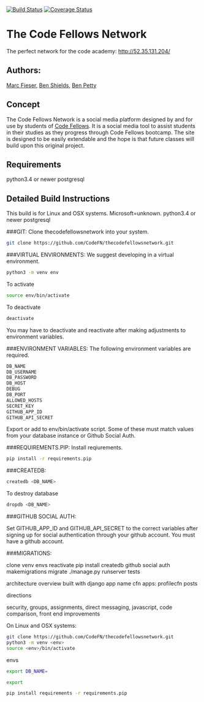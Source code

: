 [![Build Status](https://travis-ci.org/CodeFN/thecodefellowsnetwork.svg?branch=master)](https://travis-ci.org/CodeFN/thecodefellowsnetwork) [![Coverage Status](https://coveralls.io/repos/github/CodeFN/thecodefellowsnetwork/badge.svg?branch=master)](https://coveralls.io/github/CodeFN/thecodefellowsnetwork?branch=master)
# The Code Fellows Network
The perfect network for the code academy: http://52.35.131.204/

## Authors: 
[Marc Fieser](https://github.com/midfies), [Ben Shields](https://github.com/iamrobinhood12345), [Ben Petty](https://github.com/benpetty)

## Concept

The Code Fellows Network is a social media platform designed by and for use by students of [Code Fellows](https://www.codefellows.org/). It is a social media tool to assist students in their studies as they progress through Code Fellows bootcamp. The site is designed to be easily extendable and the hope is that future classes will build upon this original project.

## Requirements

python3.4 or newer
postgresql

## Detailed Build Instructions

This build is for Linux and OSX systems. Microsoft=unknown.
python3.4 or newer
postgresql

###GIT:
Clone thecodefellowsnetwork into your system.

```bash
git clone https://github.com/CodeFN/thecodefellowsnetwork.git
```

###VIRTUAL ENVIRONMENTS:
We suggest developing in a virtual environment.

```bash
python3 -m venv env
```

To activate
```bash
source env/bin/activate
```
To deactivate
```bash
deactivate
```
You may have to deactivate and reactivate after making adjustments to environment variables.

###ENVIRONMENT VARIABLES:
The following environment variables are required.
```bash
DB_NAME
DB_USERNAME
DB_PASSWORD
DB_HOST
DEBUG
DB_PORT
ALLOWED_HOSTS
SECRET_KEY
GITHUB_APP_ID
GITHUB_API_SECRET
```
Export or add to env/bin/activate script.
Some of these must match values from your database instance or Github Social Auth.

###REQUIREMENTS.PIP:
Install reqiurements.
```bash
pip install -r requirements.pip
```

###CREATEDB:
```bash
createdb <DB_NAME>
```

To destroy database
```bash
dropdb <DB_NAME>
```

###GITHUB SOCIAL AUTH:

Set GITHUB_APP_ID and GITHUB_API_SECRET to the correct variables after signing up for social authentication through your github account. You must have a github account.

###MIGRATIONS:



clone
venv
envs
reactivate
pip install
createdb
github social auth
makemigrations
migrate
./manage.py runserver
tests

architecture overview
built with django
app name cfn
apps: profilecfn posts

directions

security, groups, assignments, direct messaging, javascript, code comparison, front end improvements




On Linux and OSX systems:

```bash
git clone https://github.com/CodeFN/thecodefellowsnetwork.git
python3 -m venv <env>
source <env>/bin/activate
```

envs

```bash
export DB_NAME=

export 

pip install requirements -r requirements.pip
```






